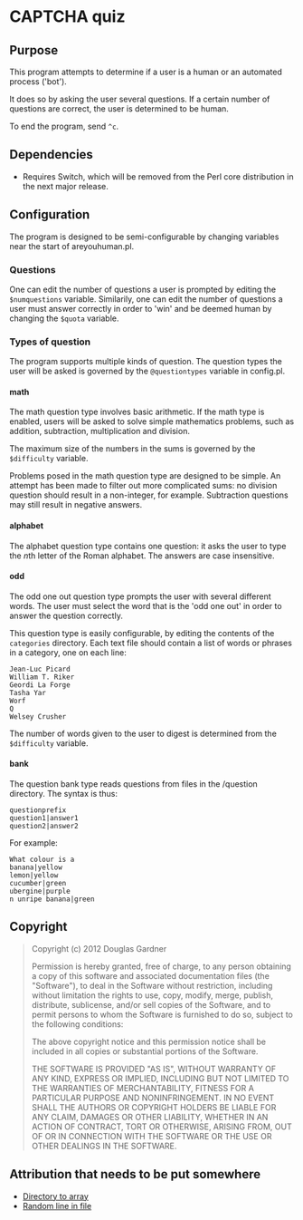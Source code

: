 CAPTCHA quiz
============

Purpose
-------
This program attempts to determine if a user is a human or an automated process ('bot').

It does so by asking the user several questions. If a certain number of questions are 
correct, the user is determined to be human.

To end the program, send `^c`.

Dependencies
------------
* Requires Switch, which will be removed from the Perl core distribution in the next major release.

Configuration
-------------
The program is designed to be semi-configurable by changing variables near the start of 
areyouhuman.pl.

### Questions
One can edit the number of questions a user is prompted by editing the `$numquestions` 
variable. Similarily, one can edit the number of questions a user must answer correctly 
in order to 'win' and be deemed human by changing the `$quota` variable.

### Types of question
The program supports multiple kinds of question. The question types the user will be 
asked is governed by the `@questiontypes` variable in config.pl.

#### math
The math question type involves basic arithmetic. If the math type is enabled, users will 
be asked to solve simple mathematics problems, such as addition, subtraction, 
multiplication and division.

The maximum size of the numbers in the sums is governed by the `$difficulty` variable.

Problems posed in the math question type are designed to be simple. An attempt has been 
made to filter out more complicated sums: no division question should result in a 
non-integer, for example. Subtraction questions may still result in negative answers.

#### alphabet
The alphabet question type contains one question: it asks the user to type the *n*th 
letter of the Roman alphabet. The answers are case insensitive.

#### odd
The odd one out question type prompts the user with several different words. The user
must select the word that is the 'odd one out' in order to answer the question correctly.

This question type is easily configurable, by editing the contents of the `categories` directory.
Each text file should contain a list of words or phrases in a category, one on each line:

```
Jean-Luc Picard
William T. Riker
Geordi La Forge
Tasha Yar
Worf
Q
Welsey Crusher
```

The number of words given to the user to digest is determined from the `$difficulty` variable.

#### bank
The question bank type reads questions from files in the /question directory.
The syntax is thus:

```
questionprefix
question1|answer1
question2|answer2
```

For example:
```
What colour is a
banana|yellow
lemon|yellow
cucumber|green
ubergine|purple
n unripe banana|green
```
Copyright
---------
> Copyright (c) 2012 Douglas Gardner
> 
> Permission is hereby granted, free of charge, to any person obtaining a copy of this software
> and associated documentation files (the "Software"), to deal in the Software without restriction,
> including without limitation the rights to use, copy, modify, merge, publish, distribute,
> sublicense, and/or sell copies of the Software, and to permit persons to whom the Software is
> furnished to do so, subject to the following conditions:
> 
> The above copyright notice and this permission notice shall be included in all copies or
> substantial portions of the Software.
> 
> THE SOFTWARE IS PROVIDED "AS IS", WITHOUT WARRANTY OF ANY KIND, EXPRESS OR IMPLIED, INCLUDING
> BUT NOT LIMITED TO THE WARRANTIES OF MERCHANTABILITY, FITNESS FOR A PARTICULAR PURPOSE AND
> NONINFRINGEMENT. IN NO EVENT SHALL THE AUTHORS OR COPYRIGHT HOLDERS BE LIABLE FOR ANY CLAIM,
> DAMAGES OR OTHER LIABILITY, WHETHER IN AN ACTION OF CONTRACT, TORT OR OTHERWISE, ARISING FROM,
> OUT OF OR IN CONNECTION WITH THE SOFTWARE OR THE USE OR OTHER DEALINGS IN THE SOFTWARE.

Attribution that needs to be put somewhere
------------------------------------------

* [Directory to array](http://forums.devshed.com/perl-programming-6/using-perl-to-list-files-in-a-directory-344889.html)
* [Random line in file](http://docstore.mik.ua/orelly/perl3/cookbook/ch08_07.htm)
